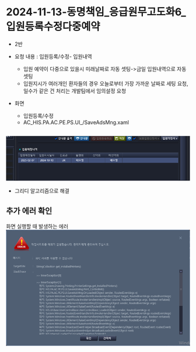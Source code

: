 


# 2024-11-13-동명책임_응급원무고도화6_입원등록수정다중예약
- 2반

- 요청 내용 : 입원등록/수정- 입원내역 
    - 입원 예약이 다중으로 있을시 미래날짜로 자동 셋팅->금일 입원내역으로 자동 셋팅
    - 입원지시가 여러개인 환자들의 경우 오늘로부터 가장 가까운 날짜로 세팅 요청, 일수가 같은 건 처리는 개발팀에서 임의설정 요청

- 화면
    - 입원등록/수정
    - AC_HIS.PA.AC.PE.PS.UI_/SaveAdsMng.xaml

## 
![alt text](image.png)


- 그리디 알고리즘으로 해결

## 추가 에러 확인

화면 실행할 때 발생하는 에러
![alt text](image-1.png)